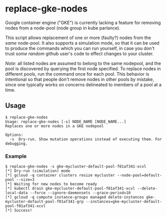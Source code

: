 # replace-gke-nodes
Google container engine ("GKE") is currently lacking a feature for removing nodes from a node-pool (node group in kube parlance).

This script allows replacement of one or more (faulty?) nodes from the _same_
node-pool. It also supports a simulation mode, so that it can be used to
produce the commands which you can run yourself, in case you don't trust _some
random_ github user's code to effect changes to your cluster.

*Note*: all listed nodes are assumed to belong to the same nodepool, and the
pool is discovered by querying the first node specified. To replace nodes in
different pools, run the command once for each pool. This behavior is
intentional so that people don't remove nodes in other pools by mistake, since
one typically works on concerns delineated to members of a pool at a time.

## Usage

    $ replace-gke-nodes
    Usage: replace-gke-nodes [-s] NODE_NAME [NODE_NAME...]
    Replaces one or more nodes in a GKE nodepool

    Options:
      -s  Dry-run. Show mutation operations instead of executing them. For debugging.

### Example

    $ replace-gke-nodes -s gke-mycluster-default-pool-f01af341-xcvl
    [*] Dry-run (simulation) mode
    [*] gcloud -q container clusters resize mycluster --node-pool=default-pool --size=3
    [*] Waiting for new nodes to become ready
    [*] kubectl drain gke-mycluster-default-pool-f01af341-xcvl --delete-local-data --force --ignore-daemonsets --grace-period=10
    [*] gcloud -q compute instance-groups managed delete-instances gke-mycluster-default-pool-f01af341-grp --instances=gke-mycluster-default-pool-f01af341-xcvl
    [*] Success!

